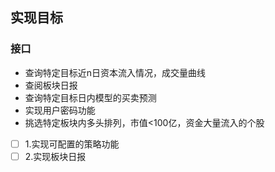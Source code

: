 ## 实现目标 
### 接口
* 查询特定目标近n日资本流入情况，成交量曲线
* 查阅板块日报
* 查询特定目标日内模型的买卖预测
* 实现用户密码功能
* 挑选特定板块内多头排列，市值<100亿，资金大量流入的个股

- [ ] 1.实现可配置的策略功能
- [ ] 2.实现板块日报
